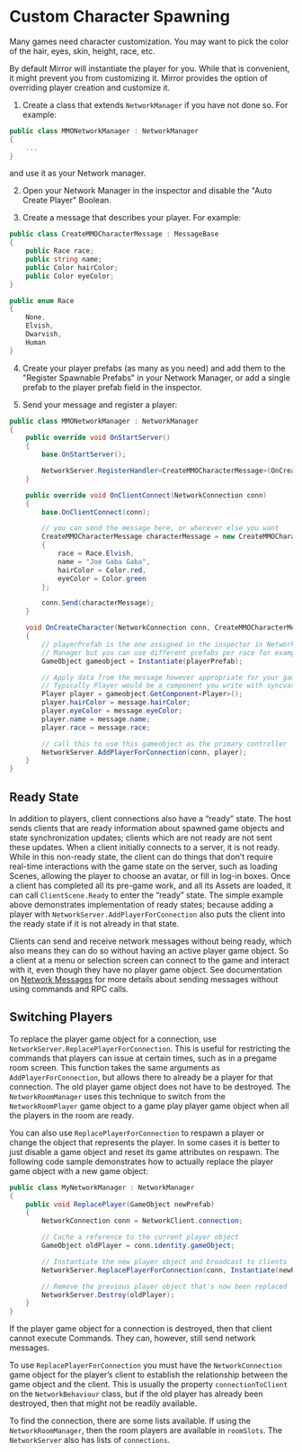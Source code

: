 # Custom Character Spawning

Many games need character customization. You may want to pick the color of the hair, eyes, skin, height, race, etc.

By default Mirror will instantiate the player for you. While that is convenient, it might prevent you from customizing it. Mirror provides the option of overriding player creation and customize it.

1) Create a class that extends `NetworkManager` if you have not done so. For example:

``` cs
public class MMONetworkManager : NetworkManager
{
    ...
}
```
and use it as your Network manager.

2) Open your Network Manager in the inspector and disable the "Auto Create Player" Boolean.

3) Create a message that describes your player. For example:

``` cs
public class CreateMMOCharacterMessage : MessageBase
{
    public Race race;
    public string name;
    public Color hairColor;
    public Color eyeColor;
}

public enum Race
{
    None,
    Elvish,
    Dwarvish,
    Human
}
```

4) Create your player prefabs (as many as you need) and add them to the "Register Spawnable Prefabs" in your Network Manager, or add a single prefab to the player prefab field in the inspector.

5) Send your message and register a player:

``` cs
public class MMONetworkManager : NetworkManager
{
    public override void OnStartServer()
    {
        base.OnStartServer();

        NetworkServer.RegisterHandler<CreateMMOCharacterMessage>(OnCreateCharacter);
    }

    public override void OnClientConnect(NetworkConnection conn)
    {
        base.OnClientConnect(conn);

        // you can send the message here, or wherever else you want
        CreateMMOCharacterMessage characterMessage = new CreateMMOCharacterMessage
        {
            race = Race.Elvish,
            name = "Joe Gaba Gaba",
            hairColor = Color.red,
            eyeColor = Color.green
        };

        conn.Send(characterMessage);
    }

    void OnCreateCharacter(NetworkConnection conn, CreateMMOCharacterMessage message)
    {
        // playerPrefab is the one assigned in the inspector in Network
        // Manager but you can use different prefabs per race for example
        GameObject gameobject = Instantiate(playerPrefab);

        // Apply data from the message however appropriate for your game
        // Typically Player would be a component you write with syncvars or properties
        Player player = gameobject.GetComponent<Player>();
        player.hairColor = message.hairColor;
        player.eyeColor = message.eyeColor;
        player.name = message.name;
        player.race = message.race;

        // call this to use this gameobject as the primary controller
        NetworkServer.AddPlayerForConnection(conn, player);
    }
}
```

## Ready State

In addition to players, client connections also have a “ready” state. The host sends clients that are ready information about spawned game objects and state synchronization updates; clients which are not ready are not sent these updates. When a client initially connects to a server, it is not ready. While in this non-ready state, the client can do things that don’t require real-time interactions with the game state on the server, such as loading Scenes, allowing the player to choose an avatar, or fill in log-in boxes. Once a client has completed all its pre-game work, and all its Assets are loaded, it can call `ClientScene.Ready` to enter the “ready” state. The simple example above demonstrates implementation of ready states; because adding a player with `NetworkServer.AddPlayerForConnection` also puts the client into the ready state if it is not already in that state.

Clients can send and receive network messages without being ready, which also means they can do so without having an active player game object. So a client at a menu or selection screen can connect to the game and interact with it, even though they have no player game object. See documentation on [Network Messages](../Communications/NetworkMessages.md) for more details about sending messages without using commands and RPC calls.

## Switching Players

To replace the player game object for a connection, use `NetworkServer.ReplacePlayerForConnection`. This is useful for restricting the commands that players can issue at certain times, such as in a pregame room screen. This function takes the same arguments as `AddPlayerForConnection`, but allows there to already be a player for that connection. The old player game object does not have to be destroyed. The `NetworkRoomManager` uses this technique to switch from the `NetworkRoomPlayer` game object to a game play player game object when all the players in the room are ready.

You can also use `ReplacePlayerForConnection` to respawn a player or change the object that represents the player. In some cases it is better to just disable a game object and reset its game attributes on respawn. The following code sample demonstrates how to actually replace the player game object with a new game object:

``` cs
public class MyNetworkManager : NetworkManager
{
    public void ReplacePlayer(GameObject newPrefab)
    {
        NetworkConnection conn = NetworkClient.connection;

        // Cache a reference to the current player object
        GameObject oldPlayer = conn.identity.gameObject;

        // Instantiate the new player object and broadcast to clients
        NetworkServer.ReplacePlayerForConnection(conn, Instantiate(newPrefab));

        // Remove the previous player object that's now been replaced
        NetworkServer.Destroy(oldPlayer);
    }
}
```

If the player game object for a connection is destroyed, then that client cannot execute Commands. They can, however, still send network messages.

To use `ReplacePlayerForConnection` you must have the `NetworkConnection` game object for the player’s client to establish the relationship between the game object and the client. This is usually the property `connectionToClient` on the `NetworkBehaviour` class, but if the old player has already been destroyed, then that might not be readily available.

To find the connection, there are some lists available. If using the `NetworkRoomManager`, then the room players are available in `roomSlots`. The `NetworkServer` also has lists of `connections`.
